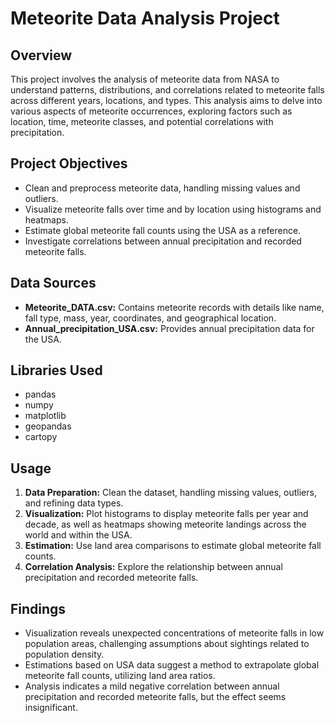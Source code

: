 # Meteorite Data Analysis Project

## Overview
This project involves the analysis of meteorite data from NASA to understand patterns, distributions, and correlations related to meteorite falls across different years, locations, and types. This analysis aims to delve into various aspects of meteorite occurrences, exploring factors such as location, time, meteorite classes, and potential correlations with precipitation.

## Project Objectives
- Clean and preprocess meteorite data, handling missing values and outliers.
- Visualize meteorite falls over time and by location using histograms and heatmaps.
- Estimate global meteorite fall counts using the USA as a reference.
- Investigate correlations between annual precipitation and recorded meteorite falls.

## Data Sources
- **Meteorite_DATA.csv:** Contains meteorite records with details like name, fall type, mass, year, coordinates, and geographical location.
- **Annual_precipitation_USA.csv:** Provides annual precipitation data for the USA.

## Libraries Used
- pandas
- numpy
- matplotlib
- geopandas
- cartopy


## Usage
1. **Data Preparation:** Clean the dataset, handling missing values, outliers, and refining data types.
2. **Visualization:** Plot histograms to display meteorite falls per year and decade, as well as heatmaps showing meteorite landings across the world and within the USA.
3. **Estimation:** Use land area comparisons to estimate global meteorite fall counts.
4. **Correlation Analysis:** Explore the relationship between annual precipitation and recorded meteorite falls.

## Findings
- Visualization reveals unexpected concentrations of meteorite falls in low population areas, challenging assumptions about sightings related to population density.
- Estimations based on USA data suggest a method to extrapolate global meteorite fall counts, utilizing land area ratios.
- Analysis indicates a mild negative correlation between annual precipitation and recorded meteorite falls, but the effect seems insignificant.


